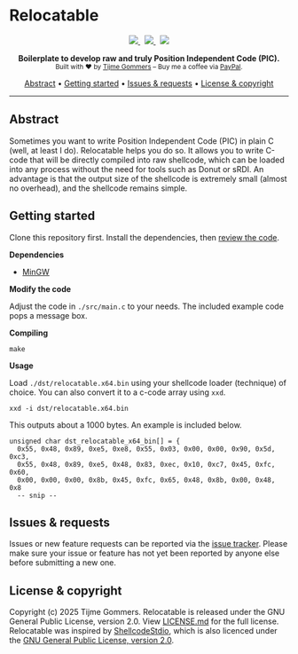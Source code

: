 <p align="center">
    <h1>Relocatable</h1>
</p>
<p align="center">
    <a href="https://github.com/tijme/relocatable/blob/master/LICENSE.md">
        <img src="https://img.shields.io/badge/License-MPL%20V2.0-527c50?style=for-the-badge&labelColor=2b4e34" />
    </a> &nbsp;
    <a href="https://github.com/tijme/relocatable/releases">
        <img src="https://img.shields.io/github/v/release/tijme/relocatable?style=for-the-badge&labelColor=2b4e34&color=527c50" />
    </a> &nbsp;
    <a href="https://github.com/tijme/relocatable/actions">
        <img src="https://img.shields.io/github/actions/workflow/status/tijme/relocatable/compile.yml?style=for-the-badge&labelColor=2b4e34&color=527c50" />
    </a>
</p>
<p align="center">
    <b>Boilerplate to develop raw and truly Position Independent Code (PIC).</b>
    <br/>
    <sup>Built with ♥ by <a href="https://x.com/tijme">Tijme Gommers</a> – Buy me a coffee via <a href="https://www.paypal.me/tijmegommers">PayPal</a>.</sup>
    <br/>
</p>
<p align="center">
    <a href="#abstract">Abstract</a>
    •
    <a href="#getting-started">Getting started</a>
    •
    <a href="#issues--requests">Issues & requests</a>
    •
    <a href="#license--copyright">License & copyright</a>
</p>
<hr>

## Abstract

Sometimes you want to write Position Independent Code (PIC) in plain C (well, at least I do). Relocatable helps you do so. It allows you to write C-code that will be directly compiled into raw shellcode, which can be loaded into any process without the need for tools such as Donut or sRDI. An advantage is that the output size of the shellcode is extremely small (almost no overhead), and the shellcode remains simple.

## Getting started

Clone this repository first. Install the dependencies, then [review the code](https://github.com/tijme/relocatable/blob/master/.github/laughing.gif).

**Dependencies**

* [MinGW](https://formulae.brew.sh/formula/mingw-w64)

**Modify the code**

Adjust the code in `./src/main.c` to your needs. The included example code pops a message box.

**Compiling**

    make

**Usage**

Load `./dst/relocatable.x64.bin` using your shellcode loader (technique) of choice. You can also convert it to a c-code array using `xxd`.

    xxd -i dst/relocatable.x64.bin

This outputs about a 1000 bytes. An example is included below.

    unsigned char dst_relocatable_x64_bin[] = {
      0x55, 0x48, 0x89, 0xe5, 0xe8, 0x55, 0x03, 0x00, 0x00, 0x90, 0x5d, 0xc3,
      0x55, 0x48, 0x89, 0xe5, 0x48, 0x83, 0xec, 0x10, 0xc7, 0x45, 0xfc, 0x60,
      0x00, 0x00, 0x00, 0x8b, 0x45, 0xfc, 0x65, 0x48, 0x8b, 0x00, 0x48, 0x8
      -- snip --

## Issues & requests

Issues or new feature requests can be reported via the [issue tracker](https://github.com/tijme/relocatable/issues). Please make sure your issue or feature has not yet been reported by anyone else before submitting a new one.

## License & copyright

Copyright (c) 2025 Tijme Gommers. Relocatable is released under the GNU General Public License, version 2.0. View [LICENSE.md](https://github.com/tijme/relocatable/blob/master/LICENSE.md) for the full license. Relocatable was inspired by [ShellcodeStdio](https://github.com/jackullrich/ShellcodeStdio/tree/master), which is also licenced under the [GNU General Public License, version 2.0](https://github.com/zyantific/zydis/blob/master/LICENSE).